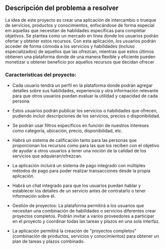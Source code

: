 ## Descripción del problema a resolver
La idea de este proyecto es crear una aplicación de intercambio o trueque de servicios, productos y conocimientos, enfocándose de forma especial em aquellas que necesitan de hablidades específicas para completar objetivos. Se plantea como un mercado en línea donde los usuarios podrán ofertar y obtener estos recursos.
 Con esta aplicación, los usuarios podrán acceder de forma cómoda a los servicios y habilidades (incluso especializados) de aquellos que las ofrezcan, mientras que estos últimos obtienen una plataforma donde de una manera flexible y eficiente pueden monetizar u obtener beneficio por aquellos recursos que decidan ofrecer

### Características del proyecto:

- Cada usuario tendrá un perfil en la plataforma donde podrán agregar detalles sobre sus habilidades, experiencia y otra información relevante para que otros usuarios puedan evaluar la utilidad y capacidad de cada persona.

- Estos usuarios podrán publicar los servicios o habilidades que ofrecen, pudiendo incluir descripciones de los servicios, precios o disponibilidad.

- Se podrán usar filtros específicos en función de nuestros intereses como categoría, ubicación, precio, disponibilidad, etc.

- Habrá un sistema de calificación tanto para las personas que proporcionan los recursos como para las que los reciben con el objetivo de ayudar a otros usuarios a tener una noción de la calidad de los servicios que adquieran/ofrezcan.

- La aplicación incluirá un sistema de pago integrado con múltiples métodos de pago para poder realizar transacciones desde la propia aplicación.

- Habrá un chat integrado para que los usuarios puedan hablar y establecer los detalles de un servicio antes de contratarlo o tener información sobre él.

- Gestión de proyectos: La plataforma permitirá a los usuarios que necesitan una combinación de habilidades o servicios diferentes crear proyectos completos. Podrán invitar a varios proveedores a participar en el proyecto y coordinar todas las tareas y plazos en una sola interfaz.

- La aplicación permitirá la creación de "proyectos completos" (combinación de productos, servicios y conocimientos) para obtener un plan de tareas y plazos combinado.
